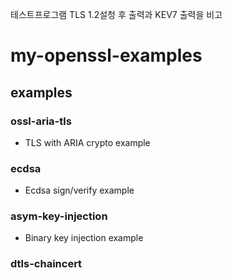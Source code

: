 테스트프로그램 TLS 1.2설청 후 출력과 KEV7 출력을 비고


# my-openssl-examples
## examples
### ossl-aria-tls
 + TLS with ARIA crypto example

### ecdsa
 + Ecdsa sign/verify example

### asym-key-injection
 + Binary key injection example

### dtls-chaincert
